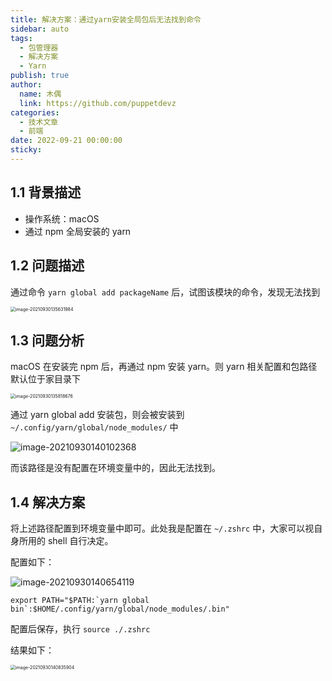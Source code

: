```yaml
---
title: 解决方案：通过yarn安装全局包后无法找到命令
sidebar: auto
tags:
  - 包管理器
  - 解决方案
  - Yarn
publish: true
author:
  name: 木偶
  link: https://github.com/puppetdevz
categories:
  - 技术文章
  - 前端
date: 2022-09-21 00:00:00
sticky:
---
```




<!-- more -->

## 1.1 背景描述

* 操作系统：macOS
* 通过 npm 全局安装的 yarn

## 1.2 问题描述

通过命令 `yarn global add packageName` 后，试图该模块的命令，发现无法找到

<img src="https://oss.puppetdev.top/image/note/4fe618e399628724ad20b4a6323b0a59.png" alt="image-20210930135631984" style="zoom:50%;" />

## 1.3 问题分析

macOS 在安装完 npm 后，再通过 npm 安装 yarn。则 yarn 相关配置和包路径默认位于家目录下

<img src="https://oss.puppetdev.top/image/note/5dada55a4915bb85a40e68e0f75354cd.png" alt="image-20210930135818676" style="zoom:50%;" />

通过 yarn global add 安装包，则会被安装到 `~/.config/yarn/global/node_modules/` 中

![image-20210930140102368](https://oss.puppetdev.top/image/note/791f480a09702d4bbc1f5d8213509e76.png)

而该路径是没有配置在环境变量中的，因此无法找到。

## 1.4 解决方案

将上述路径配置到环境变量中即可。此处我是配置在 `~/.zshrc` 中，大家可以视自身所用的 shell 自行决定。

配置如下：

![image-20210930140654119](https://oss.puppetdev.top/image/note/8e5e85ebf430d7676443903be1407465.png)

~~~shell
export PATH="$PATH:`yarn global bin`:$HOME/.config/yarn/global/node_modules/.bin"
~~~

配置后保存，执行 `source ./.zshrc`

结果如下：

<img src="https://oss.puppetdev.top/image/note/ad02e37701153120d62feef66115b282.png" alt="image-20210930140835904" style="zoom:50%;" />

